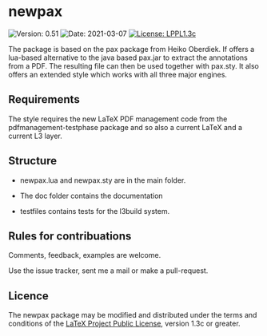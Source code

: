 # newpax

![Version: 0.51](https://img.shields.io/badge/current_version-0.51-blue.svg?style=flat-square)
![Date: 2021-03-07](https://img.shields.io/badge/date-2021-03-07-blue.svg?style=flat-square)
[![License: LPPL1.3c ](https://img.shields.io/badge/license-LPPL1.3c-blue.svg?style=flat-square)](https://ctan.org/license/lppl1.3c)

The package is based on the pax package from Heiko Oberdiek. 
If offers a lua-based alternative to the java based pax.jar to extract the annotations from a PDF. The resulting file
 can then be used together with pax.sty. It also offers an extended style which works with all three major engines.
 
## Requirements 

The style requires the new LaTeX PDF management code from the pdfmanagement-testphase package and so also
a current LaTeX and a current L3 layer.


##  Structure

- newpax.lua and newpax.sty are in the main folder. 

- The doc folder contains the documentation 
    
- testfiles contains tests for the l3build system. 
      
## Rules for contribuations

Comments, feedback, examples are welcome. 

Use the issue tracker, sent me a mail or make a pull-request.

## Licence

The newpax package may be modified and distributed under the terms and conditions of the 
[LaTeX Project Public License](https://www.latex-project.org/lppl/), version 1.3c or greater.
 


